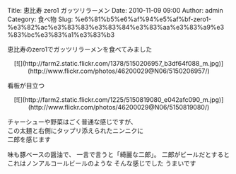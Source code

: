 Title: 恵比寿 zero1 ガッツリラーメン
Date: 2010-11-09 09:00
Author: admin
Category: 食べ物
Slug: %e6%81%b5%e6%af%94%e5%af%bf-zero1-%e3%82%ac%e3%83%83%e3%83%84%e3%83%aa%e3%83%a9%e3%83%bc%e3%83%a1%e3%83%b3

恵比寿のzero1でガッツリラーメンを食べてみました

<p>
<center>
[![](http://farm2.static.flickr.com/1378/5150206957_b3df64f088_m.jpg)](http://www.flickr.com/photos/46200029@N06/5150206957/)

</center>
  
看板が目立つ

</p>
<p>
<center>
[![](http://farm2.static.flickr.com/1225/5150819080_e042afc090_m.jpg)](http://www.flickr.com/photos/46200029@N06/5150819080/)

</center>
  
チャーシューや野菜はごく普通な感じですが、  
この太麺と右側にタップリ添えられたニンニクに  
二郎を感じます

</p>
味も豚ベースの醤油で、  
一言で言うと「綺麗な二郎」。  
二郎がビールだとすると  
これはノンアルコールビールのような  
そんな感じでした  
うまいです
